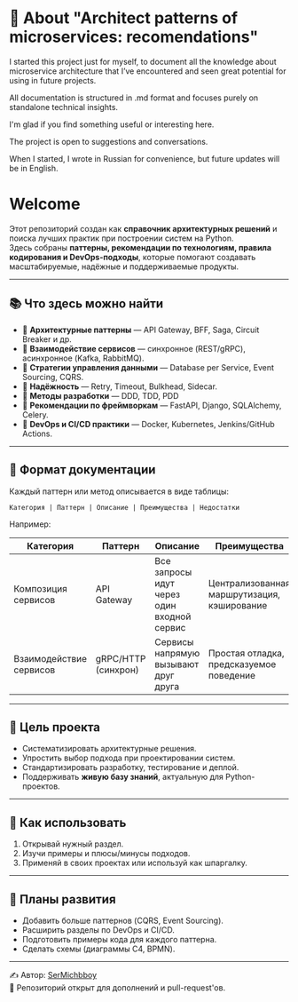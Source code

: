 # 📘 About "Architect patterns of microservices: recomendations"

I started this project just for myself, to document all the knowledge about microservice architecture that I’ve encountered and seen great potential for using in future projects.

All documentation is structured in .md format and focuses purely on standalone technical insights.

I'm glad if you find something useful or interesting here.

The project is open to suggestions and conversations.

When I started, I wrote in Russian for convenience, but future updates will be in English.

# Welcome

Этот репозиторий создан как **справочник архитектурных решений** и поиска лучших практик при построении систем на Python.  
Здесь собраны **паттерны, рекомендации по технологиям, правила кодирования и DevOps-подходы**, которые помогают создавать масштабируемые, надёжные и поддерживаемые продукты.

---

## 📚 Что здесь можно найти

- 🔹 **Архитектурные паттерны** — API Gateway, BFF, Saga, Circuit Breaker и др.  
- 🔹 **Взаимодействие сервисов** — синхронное (REST/gRPC), асинхронное (Kafka, RabbitMQ).  
- 🔹 **Стратегии управления данными** — Database per Service, Event Sourcing, CQRS.  
- 🔹 **Надёжность** — Retry, Timeout, Bulkhead, Sidecar.  
- 🔹 **Методы разработки** — DDD, TDD, PDD
- 🔹 **Рекомендации по фреймворкам** — FastAPI, Django, SQLAlchemy, Celery.  
- 🔹 **DevOps и CI/CD практики** — Docker, Kubernetes, Jenkins/GitHub Actions.  

---

## 📑 Формат документации

Каждый паттерн или метод описывается в виде таблицы:

`Категория | Паттерн | Описание | Преимущества | Недостатки`

Например:

| Категория                 | Паттерн              | Описание                                    | Преимущества                              | Недостатки                              |
|----------------------------|----------------------|---------------------------------------------|--------------------------------------------|------------------------------------------|
| Композиция сервисов        | API Gateway          | Все запросы идут через один входной сервис | Централизованная маршрутизация, кэширование | Точка отказа, нужна высокая доступность |
| Взаимодействие сервисов    | gRPC/HTTP (синхрон) | Сервисы напрямую вызывают друг друга        | Простая отладка, предсказуемое поведение   | Повышенная связность                    |

---

## 🎯 Цель проекта

- Систематизировать архитектурные решения.  
- Упростить выбор подхода при проектировании систем.  
- Стандартизировать разработку, тестирование и деплой.  
- Поддерживать **живую базу знаний**, актуальную для Python-проектов.  

---

## 🚀 Как использовать

1. Открывай нужный раздел.  
2. Изучи примеры и плюсы/минусы подходов.  
3. Применяй в своих проектах или используй как шпаргалку.  

---

## 📌 Планы развития

- Добавить больше паттернов (CQRS, Event Sourcing).  
- Расширить разделы по DevOps и CI/CD.  
- Подготовить примеры кода для каждого паттерна.  
- Сделать схемы (диаграммы C4, BPMN).  

---

✍️ Автор: [SerMichbboy](https://github.com/SerMichbboy)  
📖 Репозиторий открыт для дополнений и pull-request'ов.
